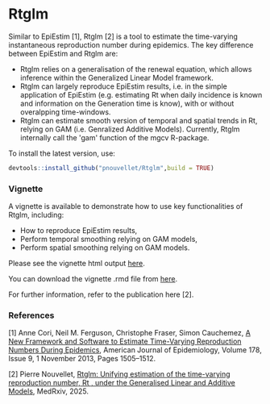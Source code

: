 # Rtglm

Similar to EpiEstim [1], Rtglm [2] is a tool to estimate the time-varying instantaneous reproduction number during epidemics.
The key difference between EpiEstim and Rtglm are:
- Rtglm relies on a generalisation of the renewal equation, which allows inference within the Generalized Linear Model framework.
- Rtglm can largely reproduce EpiEstim results, i.e. in the simple application of EpiEstim (e.g. estimating Rt when daily incidence is known and information on the Generation time is know), with or without overalpping time-windows.
- Rtglm can estimate smooth version of temporal and spatial trends in Rt, relying on GAM (i.e. Genralized Additive Models). Currently, Rtglm internally call the 'gam' function of the mgcv R-package.

To install the latest version, use:
```r
devtools::install_github("pnouvellet/Rtglm",build = TRUE)
```

### Vignette

A vignette is available to demonstrate how to use key functionalities of Rtglm, including:
- How to reproduce EpiEstim results,
- Perform temporal smoothing relying on GAM models,
- Perform spatial smoothing relying on GAM models.

Please see the vignette html output [here](https://pnouvellet.github.io/Rtglm/Rtglm.html).

You can download the vignette .rmd file from [here](https://raw.githubusercontent.com/pnouvellet/Rtglm/refs/heads/master/docs/Rtglm.Rmd).

For further information, refer to the publication here [2].

### References
[1] Anne Cori, Neil M. Ferguson, Christophe Fraser, Simon Cauchemez, [A New Framework and Software to Estimate Time-Varying Reproduction Numbers During Epidemics](https://doi.org/10.1093/aje/kwt133), American Journal of Epidemiology, Volume 178, Issue 9, 1 November 2013, Pages 1505–1512. 

[2] Pierre Nouvellet, [Rtglm: Unifying estimation of the time-varying reproduction number, Rt , under the Generalised Linear and Additive Models](https://doi.org/10.1101/2025.06.24.25330176), MedRxiv, 2025. 